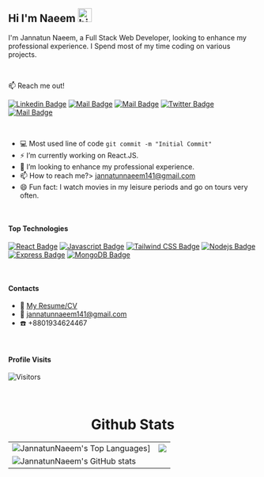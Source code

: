## Hi I'm Naeem <img src="https://user-images.githubusercontent.com/1303154/88677602-1635ba80-d120-11ea-84d8-d263ba5fc3c0.gif" width="28px" height="28px" alt="hi">

I'm Jannatun Naeem, a Full Stack Web Developer, looking to enhance my professional experience. I Spend most of my time coding on various projects.

<br />

:mailbox: Reach me out!

[![Linkedin Badge](https://img.shields.io/badge/-JannatunNaeem-0e76a8?style=flat&labelColor=0e76a8&logo=linkedin&logoColor=white)](https://www.linkedin.com/in/naeem141/) [![Mail Badge](https://img.shields.io/badge/-JannatunNaeem-1ca0f1?style=flat&labelColor=ffffff&logo=facebook&logoColor=blue)](https://www.facebook.com/naeem141/) [![Mail Badge](https://img.shields.io/badge/-JannatunNaeem-c0392b?style=flat&labelColor=c0392b&logo=gmail&logoColor=white)](mailto:jannatunnaeem141@gmail.com) [![Twitter Badge](https://img.shields.io/badge/-@Jannatu03392732-1ca0f1?style=flat&labelColor=1ca0f1&logo=twitter&logoColor=white&link=https://twitter.com/Ipenywis)](https://twitter.com/Jannatu03392732) [![Mail Badge](https://img.shields.io/badge/-@Jannatunnaeem141-e84393?style=flat&labelColor=e84393&logo=instagram&logoColor=white)](https://www.instagram.com/jannatunnaeem141/)

<br />

- :computer: Most used line of code `git commit -m "Initial Commit"`
- ⚡ I’m currently working on React.JS.
- 🔭 I’m looking to enhance my professional experience.
- 📫 How to reach me?> jannatunnaeem141@gmail.com
- 😄 Fun fact: I watch movies in my leisure periods and go on tours very often.

<br />

#### Top Technologies

<!-- TODO: Make technologies links takes you to repositories -->

[![React Badge](https://img.shields.io/badge/-React-61DBFB?style=for-the-badge&labelColor=black&logo=react&logoColor=61DBFB)](#) [![Javascript Badge](https://img.shields.io/badge/-Javascript-F0DB4F?style=for-the-badge&labelColor=black&logo=javascript&logoColor=F0DB4F)](#) [![Tailwind CSS Badge](https://img.shields.io/badge/-Tailwind-007acc?style=for-the-badge&labelColor=black&logo=tailwindcss&logoColor=007acc)](#) [![Nodejs Badge](https://img.shields.io/badge/-Nodejs-3C873A?style=for-the-badge&labelColor=black&logo=node.js&logoColor=3C873A)](#) [![Express Badge](https://img.shields.io/badge/-Expressjs-000000?style=for-the-badge&labelColor=black&logo=express&logoColor=3C873A)](#) [![MongoDB Badge](https://img.shields.io/badge/-MongoDB-47A248?style=for-the-badge&labelColor=black&logo=mongodb&logoColor=e535ab)](#)

<br />

#### Contacts
- :paperclip: [My Resume/CV](https://drive.google.com/file/d/1PfmcN3MBDcEKj6WM35NWHnNg8FktQ6a6/view?usp=sharing)
- :email: jannatunnaeem141@gmail.com
- :phone: +8801934624467

<br />

#### Profile Visits 

![Visitors](https://visitor-badge.glitch.me/badge?page_id=JannatunNaeem141.JannatunNaeem141&left_color=gray&right_color=blue)

<br />

<!-- #### Github Stats -->
<!-- 
<img align="left" src="https://github-readme-stats.vercel.app/api/top-langs?username=JannatunNaeem141&show_icons=true&locale=en&layout=compact&theme=tokyonight" alt="Jannatun Naeem" />

![JannatunNaeem's GitHub stats](https://github-readme-stats.vercel.app/api?username=JannatunNaeem141&hide=contribs,prs&theme=tokyonight) -->


<p align="center">
   <table>
   <h1 align="center">Github Stats</h1>
       <tr>
       <td><img align="center" alt="JannatunNaeem's Top Languages]" src="https://github-readme-stats.vercel.app/api/top-langs/?username=JannatunNaeem141&langs_count=14&layout=compact&hide=html&&theme=tokyonight"> </td>
       <td align="center"><img src="https://github-readme-streak-stats.herokuapp.com?user=JannatunNaeem141&theme=blue-green&hide_border=true&theme=tokyonight"></td>
     </tr>
     <tr>
        <td  colspan="2"><img align="center" alt="JannatunNaeem's GitHub stats" src="https://github-readme-stats.vercel.app/api?username=JannatunNaeem141&hide=contribs,prs&theme=tokyonight" /></td>
     </tr>
   </table>
</p>